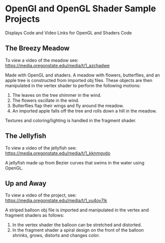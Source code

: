 #  OpenGl and OpenGL Shader Sample Projects

Displays Code and Video Links for OpenGL and Shaders Code

## The Breezy Meadow

To view a video of the meadow see: https://media.oregonstate.edu/media/t/1_azchadwe

Made with OpenGL and shaders. A meadow with flowers, butterflies, and an apple tree is constructed from imported obj files. These objects are then manipulated in the vertex shader to perform the following motions:

1. The leaves on the tree shimmer in the wind.
1. The flowers oscillate in the wind.
1. Butterflies flap their wings and fly around the meadow.
1. An imported apple falls off the tree and rolls down a hill in the meadow.

Textures and coloring/lighting is handled in the fragment shader.

## The Jellyfish

To view a video of the jellyfish see:  https://media.oregonstate.edu/media/t/1_kknmgvdo

A jellyfish made up from Bezier curves that swims in the water using OpenGL.


## Up and Away

To view a video of the project, see:  https://media.oregonstate.edu/media/t/1_vu4ov7lk

A striped balloon obj file is imported and manipulated in the vertex and fragment shaders as follows:

1. In the vertex shader the balloon can be stretched and distorted.
1. In the fragment shader a spiral design on the front of the balloon shrinks, grows, distorts and changes color.
